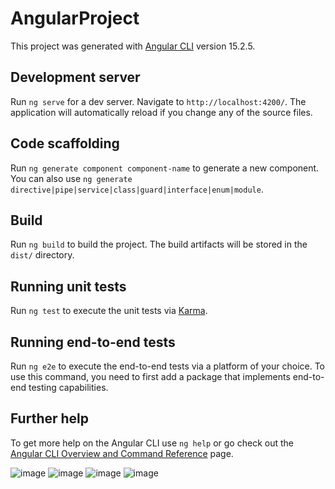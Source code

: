 # AngularProject

This project was generated with [Angular CLI](https://github.com/angular/angular-cli) version 15.2.5.

## Development server

Run `ng serve` for a dev server. Navigate to `http://localhost:4200/`. The application will automatically reload if you change any of the source files.

## Code scaffolding

Run `ng generate component component-name` to generate a new component. You can also use `ng generate directive|pipe|service|class|guard|interface|enum|module`.

## Build

Run `ng build` to build the project. The build artifacts will be stored in the `dist/` directory.

## Running unit tests

Run `ng test` to execute the unit tests via [Karma](https://karma-runner.github.io).

## Running end-to-end tests

Run `ng e2e` to execute the end-to-end tests via a platform of your choice. To use this command, you need to first add a package that implements end-to-end testing capabilities.

## Further help

To get more help on the Angular CLI use `ng help` or go check out the [Angular CLI Overview and Command Reference](https://angular.io/cli) page.

![image](https://user-images.githubusercontent.com/91628704/233701442-99ca7185-cacc-4938-a64a-0fb1dd12218e.png)
![image](https://user-images.githubusercontent.com/91628704/233701807-ba3d2336-c2d4-45c2-ad08-32e5e4cbec3e.png)
![image](https://user-images.githubusercontent.com/91628704/233702288-6c3ce6d4-d3c6-4465-9933-18d5fb7cc4a9.png)
![image](https://user-images.githubusercontent.com/91628704/233702439-e7bf2947-8089-49f1-a39d-1a225504fcd4.png)
